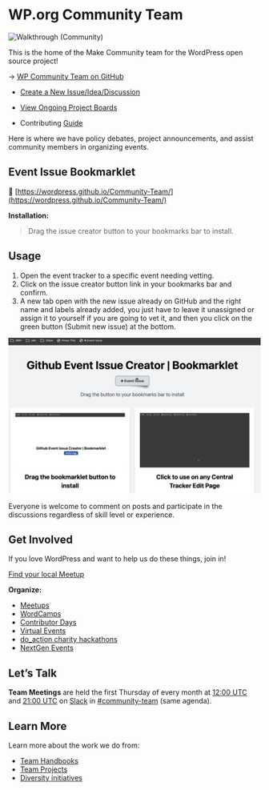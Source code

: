 # WP.org Community Team

![Walkthrough (Community)](https://github.com/WordPress/Community-Team/assets/4948323/62c9a4c0-20e6-4669-97f5-35050bdd57da)

This is the home of the Make Community team for the WordPress open source project!

→ [WP Community Team on GitHub](https://github.com/orgs/WordPress/teams/make-community-team/)

- [Create a New Issue/Idea/Discussion](https://github.com/WordPress/Community-Team/issues/new/choose)

- [View Ongoing Project Boards](https://github.com/WordPress/Community-Team/projects)

- Contributing [Guide](https://github.com/WordPress/Community-Team/blob/trunk/.github/CONTRIBUTING.md)

Here is where we have policy debates, project announcements, and assist community members in organizing events.

## Event Issue Bookmarklet

🔖 [https://wordpress.github.io/Community-Team/](https://wordpress.github.io/Community-Team/)

**Installation:**

> Drag the issue creator button to your bookmarks bar to install.

## Usage

1. Open the event tracker to a specific event needing vetting.
2. Click on the issue creator button link in your bookmarks bar and confirm.
3. A new tab open with the new issue already on GitHub and the right name and labels already added, you just have to leave it unassigned or assign it to yourself if you are going to vet it, and then you click on the green button (Submit new issue) at the bottom.

![Event Bookmarklet](/_pages/images/event-bookmarklet.gif)

Everyone is welcome to comment on posts and participate in the discussions regardless of skill level or experience.

## Get Involved

If you love WordPress and want to help us do these things, join in!

[Find your local Meetup](https://www.meetup.com/pro/wordpress/)

**Organize:**

- [Meetups](https://make.wordpress.org/community/handbook/meetup-organizer/meetup-program-basics/)
- [WordCamps](https://make.wordpress.org/community/handbook/wordcamp-organizer/become-an-organizer/)
- [Contributor Days](https://make.wordpress.org/community/handbook/contributor-day/)
- [Virtual Events](https://make.wordpress.org/community/handbook/virtual-events/)
- [do_action charity hackathons](https://doaction.org/)
- [NextGen Events](https://make.wordpress.org/community/handbook/community-deputy/other-event-formats/nextgen-wordpress-event/)

## Let’s Talk

**Team Meetings** are held the first Thursday of every month at [12:00 UTC](http://www.timeanddate.com/worldclock/fixedtime.html?hour=12&min=00&sec=0) and [21:00 UTC](http://www.timeanddate.com/worldclock/fixedtime.html?hour=21&min=00&sec=0) on [Slack](https://make.wordpress.org/chat/) in [#community-team](http://wordpress.slack.com/messages/community-team/) (same agenda).

## Learn More

Learn more about the work we do from:

- [Team Handbooks](https://make.wordpress.org/community/handbook/)
- [Team Projects](https://make.wordpress.org/community/team-projects/)
- [Diversity initiatives](https://make.wordpress.org/community/handbook/wordcamp-organizer/first-steps/inclusive-and-welcoming-events/community-inclusion-initiatives/)
